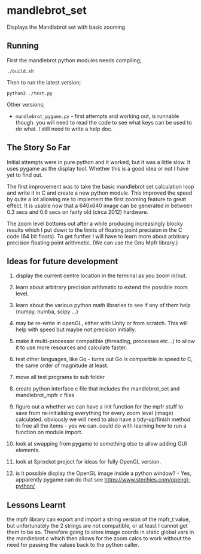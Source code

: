 # mandlebrot_set

Displays the Mandlebrot set with basic zooming

## Running

First the mandlebrot python modules needs compiling;

    ./build.sh

Then to run the latest version;

    python3 ./test.py

Other versions;

 * `mandlebrot_pygame.py` - first attempts and working out, is runnable though. you will need to 
 read the code to see what keys can be used to do what.  I still need to write a help doc.

## The Story So Far

Initial attempts were in pure python and it worked, but it was a little slow. It uses 
pygame as the display tool. Whether this is a good idea or not I have yet to find out.

The first improvement was to take the basic mandlebrot set calculation loop and write 
it in C and create a new python module.  This improved the speed by quite a lot allowing
me to implement the first zooming feature to great effect.  It is usable now that a
640x640 image can be generated in between 0.3 secs and 0.6 secs on fairly old (circa 2012)
hardware.

The zoom level bottoms out after a while producing increasingly blocky results which I
put down to the limits of floating point precision in the C code (64 bit floats). To get further 
I will have to learn more about arbitrary precision floating point arithmetic.  (We can use the
Gnu Mpfr library.)


## Ideas for future development

1. display the current centre location in the terminal as you zoom in/out.

1. learn about arbitrary precision arithmatic to extend the possible zoom level.

1. learn about the various python math libraries to see if any of them help (numpy, numba, scipy ...)

1. may be re-write in openGL, either with Unity or from scratch. This will help with speed but maybe not precision initially.

1. make it multi-processor compatible (threading, processes etc...) to allow it to use more resources and calculate faster.

1. test other languages, like Go - turns out Go is comparible in speed to C, the same order of magnitude at least.

1. move all test programs to sub folder

1. create python interface c file that includes the mandlebrot_set and mandlebrot_mpfr c files

1. figure out a whether we can have a init function for the mpfr stuff to save from re-initialising everything for every zoom level (image) calculated. obviously we will need to also have a tidy-up/finish method to free all the items - yes we can.  could do with learning how to run a function on module import.

1. look at swapping from pygame to something else to allow adding GUI elements. 

1. look at Sprocket project for ideas for fully OpenGL version. 

1. is it possible display the OpenGL image inside a python window? - Yes, apparently pygame can do that see https://www.stechies.com/opengl-python/

## Lessons Learnt ##

the mpfr library can export and import a string version of the mpfr_t value, but unfortunately the 2 strings are not compatible, or at least I cannot get them to be so.  Therefore going to store image coords in static global vars in the mandlebrot.c which then allows for the zoom calcs to work without the need for passing the values back to the python caller.
